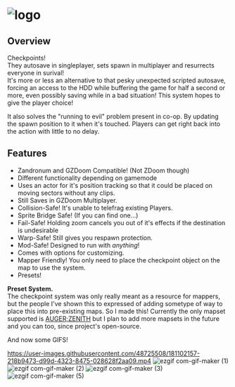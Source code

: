 # ![logo](https://user-images.githubusercontent.com/48725508/181269756-df1dfbbf-7cbf-48e9-9d6e-91c9b84635b3.png)

## **Overview**
Checkpoints!<br />
They autosave in singleplayer, sets spawn in multiplayer and resurrects everyone in surival!<br />
It's more or less an alternative to that pesky unexpected scripted autosave, forcing an access to the HDD while buffering the game for half a second or more, even possibly saving while in a bad situation! This system hopes to give the player choice! <br />

It also solves the "running to evil" problem present in co-op. By updating the spawn position to it when it's touched. Players can get right back into the action with little to no delay.

## **Features**
* Zandronum and GZDoom Compatible! (Not ZDoom though)
* Different functionality depending on gamemode
* Uses an actor for it's position tracking so that it could be placed on moving sectors without any clips.
* Still Saves in GZDoom Multiplayer.
* Collision-Safe! It's unable to telefrag existing Players.
* Sprite Bridge Safe! (If you can find one...)
* Fail-Safe! Holding zoom cancels you out of it's effects if the destination is undesirable
* Warp-Safe! Still gives you respawn protection.
* Mod-Safe! Designed to run with *anything*!
* Comes with options for customizing.
* Mapper Friendly! You only need to place the checkpoint object on the map to use the system.
* Presets!

**Preset System.**<br />
The checkpoint system was only really meant as a resource for mappers, but the people I've shown this to expressed of adding sometype of way to place this into pre-existing maps. So I made this! Currently the only mapset supported is [AUGER;ZENITH](https://www.doomworld.com/forum/topic/123042-dbp37-augerzenith-the-cyberpunk-megawad/) but I plan to add more mapsets in the future and you can too, since project's open-source.


And now some GIFS!

https://user-images.githubusercontent.com/48725508/181102157-218b9473-d99d-4323-8475-028628f2aa09.mp4
![ezgif com-gif-maker (1)](https://user-images.githubusercontent.com/48725508/181095526-ac33a4d0-726f-4d6f-b84e-9a2cae57e9a4.gif)
![ezgif com-gif-maker (2)](https://user-images.githubusercontent.com/48725508/181096141-b7dbcefc-3854-4d1e-9376-e5919bcacec9.gif)
![ezgif com-gif-maker (3)](https://user-images.githubusercontent.com/48725508/181096869-0956f213-a007-4b39-bd0c-4367d7518a0c.gif)
![ezgif com-gif-maker (5)](https://user-images.githubusercontent.com/48725508/181097754-1fdb7632-8268-4f54-a806-4c3908a3ccaf.gif)
